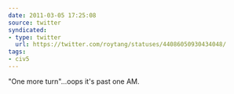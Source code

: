 ```yaml
---
date: 2011-03-05 17:25:08
source: twitter
syndicated:
- type: twitter
  url: https://twitter.com/roytang/statuses/44086050930434048/
tags:
- civ5
---
```


"One more turn"...oops it's past one AM.